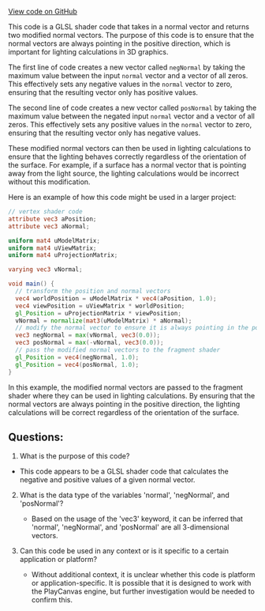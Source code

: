 [View code on GitHub](https://github.com/playcanvas/engine/src/scene/shader-lib/chunks/particle/frag/particle_lambert.js)

This code is a GLSL shader code that takes in a normal vector and returns two modified normal vectors. The purpose of this code is to ensure that the normal vectors are always pointing in the positive direction, which is important for lighting calculations in 3D graphics.

The first line of code creates a new vector called `negNormal` by taking the maximum value between the input `normal` vector and a vector of all zeros. This effectively sets any negative values in the `normal` vector to zero, ensuring that the resulting vector only has positive values.

The second line of code creates a new vector called `posNormal` by taking the maximum value between the negated input `normal` vector and a vector of all zeros. This effectively sets any positive values in the `normal` vector to zero, ensuring that the resulting vector only has negative values.

These modified normal vectors can then be used in lighting calculations to ensure that the lighting behaves correctly regardless of the orientation of the surface. For example, if a surface has a normal vector that is pointing away from the light source, the lighting calculations would be incorrect without this modification.

Here is an example of how this code might be used in a larger project:

```glsl
// vertex shader code
attribute vec3 aPosition;
attribute vec3 aNormal;

uniform mat4 uModelMatrix;
uniform mat4 uViewMatrix;
uniform mat4 uProjectionMatrix;

varying vec3 vNormal;

void main() {
  // transform the position and normal vectors
  vec4 worldPosition = uModelMatrix * vec4(aPosition, 1.0);
  vec4 viewPosition = uViewMatrix * worldPosition;
  gl_Position = uProjectionMatrix * viewPosition;
  vNormal = normalize(mat3(uModelMatrix) * aNormal);
  // modify the normal vector to ensure it is always pointing in the positive direction
  vec3 negNormal = max(vNormal, vec3(0.0));
  vec3 posNormal = max(-vNormal, vec3(0.0));
  // pass the modified normal vectors to the fragment shader
  gl_Position = vec4(negNormal, 1.0);
  gl_Position = vec4(posNormal, 1.0);
}
```

In this example, the modified normal vectors are passed to the fragment shader where they can be used in lighting calculations. By ensuring that the normal vectors are always pointing in the positive direction, the lighting calculations will be correct regardless of the orientation of the surface.
## Questions: 
 1. What is the purpose of this code?
   - This code appears to be a GLSL shader code that calculates the negative and positive values of a given normal vector.

2. What is the data type of the variables 'normal', 'negNormal', and 'posNormal'?
   - Based on the usage of the 'vec3' keyword, it can be inferred that 'normal', 'negNormal', and 'posNormal' are all 3-dimensional vectors.

3. Can this code be used in any context or is it specific to a certain application or platform?
   - Without additional context, it is unclear whether this code is platform or application-specific. It is possible that it is designed to work with the PlayCanvas engine, but further investigation would be needed to confirm this.